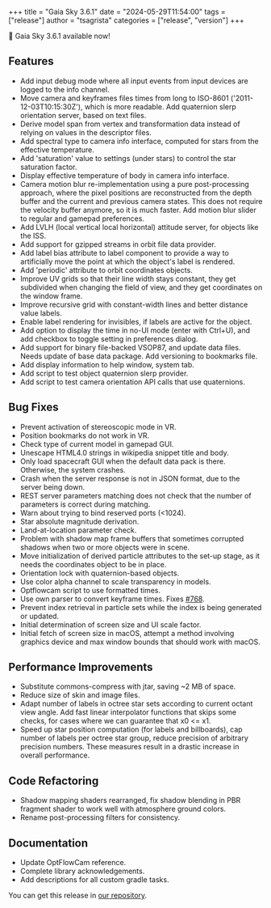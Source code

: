 +++
title = "Gaia Sky 3.6.1"
date = "2024-05-29T11:54:00"
tags = ["release"]
author = "tsagrista"
categories = ["release", "version"]
+++

📢 Gaia Sky 3.6.1 available now!

<!--more-->


## Features
- Add input debug mode where all input events from input devices are logged to the info channel.
- Move camera and keyframes files times from long to ISO-8601 ('2011-12-03T10:15:30Z'), which is more readable. Add quaternion slerp orientation server, based on text files.
- Derive model span from vertex and transformation data instead of relying on values in the descriptor files.
- Add spectral type to camera info interface, computed for stars from the effective temperature.
- Add 'saturation' value to settings (under stars) to control the star saturation factor.
- Display effective temperature of body in camera info interface.
- Camera motion blur re-implementation using a pure post-processing approach, where the pixel positions are reconstructed from the depth buffer and the current and previous camera states. This does not require the velocity buffer anymore, so it is much faster. Add motion blur slider to regular and gamepad preferences.
- Add LVLH (local vertical local horizontal) attitude server, for objects like the ISS.
- Add support for gzipped streams in orbit file data provider.
- Add label bias attribute to label component to provide a way to artificially move the point at which the object's label is rendered.
- Add 'periodic' attribute to orbit coordinates objects.
- Improve UV grids so that their line width stays constant, they get subdivided when changing the field of view, and they get coordinates on the window frame.
- Improve recursive grid with constant-width lines and better distance value labels.
- Enable label rendering for invisibles, if labels are active for the object.
- Add option to display the time in no-UI mode (enter with Ctrl+U), and add checkbox to toggle setting in preferences dialog.
- Add support for binary file-backed VSOP87, and update data files. Needs update of base data package. Add versioning to bookmarks file.
- Add display information to help window, system tab.
- Add script to test object quaternion slerp provider.
- Add script to test camera orientation API calls that use quaternions.

## Bug Fixes
- Prevent activation of stereoscopic mode in VR.
- Position bookmarks do not work in VR.
- Check type of current model in gamepad GUI.
- Unescape HTML4.0 strings in wikipedia snippet title and body.
- Only load spacecraft GUI when the default data pack is there. Otherwise, the system crashes.
- Crash when the server response is not in JSON format, due to the server being down.
- REST server parameters matching does not check that the number of parameters is correct during matching.
- Warn about trying to bind reserved ports (<1024).
- Star absolute magnitude derivation.
- Land-at-location parameter check.
- Problem with shadow map frame buffers that sometimes corrupted shadows when two or more objects were in scene.
- Move initialization of derived particle attributes to the set-up stage, as it needs the coordinates object to be in place.
- Orientation lock with quaternion-based objects.
- Use color alpha channel to scale transparency in models.
- Optflowcam script to use formatted times.
- Use own parser to convert keyframe times. Fixes [#768](https://codeberg.org/gaiasky/gaiasky/issues/768).
- Prevent index retrieval in particle sets while the index is being generated or updated.
- Initial determination of screen size and UI scale factor.
- Initial fetch of screen size in macOS, attempt a method involving graphics device and max window bounds that should work with macOS.

## Performance Improvements
- Substitute commons-compress with jtar, saving ~2 MB of space.
- Reduce size of skin and image files.
- Adapt number of labels in octree star sets according to current octant view angle. Add fast linear interpolator functions that skips some checks, for cases where we can guarantee that x0 <= x1.
- Speed up star position computation (for labels and billboards), cap number of labels per octree star group, reduce precision of arbitrary precision numbers. These measures result in a drastic increase in overall performance.

## Code Refactoring
- Shadow mapping shaders rearranged, fix shadow blending in PBR fragment shader to work well with atmosphere ground colors.
- Rename post-processing filters for consistency.

## Documentation
- Update OptFlowCam reference.
- Complete library acknowledgements.
- Add descriptions for all custom gradle tasks.

You can get this release in [our repository](https://gaia.ari.uni-heidelberg.de/gaiasky/releases//3.6.1.f3a379a3d/).